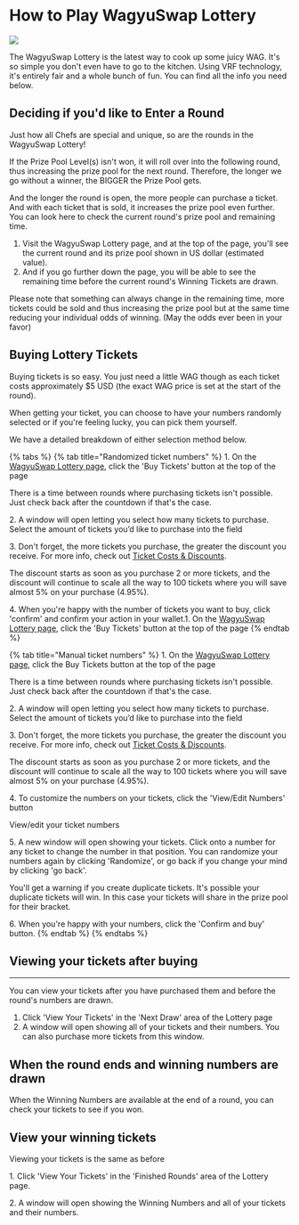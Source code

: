 # How to Play WagyuSwap Lottery

![](<../../.gitbook/assets/HOW TO\_ LOTTERY.jpg>)

The WagyuSwap Lottery is the latest way to cook up some juicy WAG. It's so simple you don't even have to go to the kitchen. Using VRF technology, it's entirely fair and a whole bunch of fun. You can find all the info you need below.

## **Deciding if you'd like to Enter a Round**

Just how all Chefs are special and unique, so are the rounds in the WagyuSwap Lottery!

If the Prize Pool Level(s) isn't won, it will roll over into the following round, thus increasing the prize pool for the next round. Therefore, the longer we go without a winner, the BIGGER the Prize Pool gets.

‌And the longer the round is open, the more people can purchase a ticket. And with each ticket that is sold, it increases the prize pool even further. You can look here to check the current round's prize pool and remaining time. ‌

1. Visit the WagyuSwap Lottery page, and at the top of the page, you'll see the current round and its prize pool shown in US dollar (estimated value).
2. ‌And if you go further down the page, you will be able to see the remaining time before the current round's Winning Tickets are drawn.

Please note that something can always change in the remaining time, more tickets could be sold and thus increasing the prize pool but at the same time reducing your individual odds of winning. (May the odds ever been in your favor)

## **Buying Lottery Tickets**

Buying tickets is so easy. You just need a little WAG though as each ticket costs approximately $5 USD (the exact WAG price is set at the start of the round).

When getting your ticket, you can choose to have your numbers randomly selected or if you're feeling lucky, you can pick them yourself.

We have a detailed breakdown of either selection method below.

{% tabs %}
{% tab title="Randomized ticket numbers" %}
1\. On the [WagyuSwap Lottery page](./), click the 'Buy Tickets' button at the top of the page

There is a time between rounds where purchasing tickets isn't possible. Just check back after the countdown if that's the case.

2\. A window will open letting you select how many tickets to purchase. Select the amount of tickets you’d like to purchase into the field

3\. Don't forget, the more tickets you purchase, the greater the discount you receive. For more info, check out [Ticket Costs & Discounts](./#ticket-costs-and-discounts).

The discount starts as soon as you purchase 2 or more tickets, and the discount will continue to scale all the way to 100 tickets where you will save almost 5% on your purchase (4.95%).

4\. When you're happy with the number of tickets you want to buy, click 'confirm' and confirm your action in your wallet.1. On the [WagyuSwap Lottery page](./), click the 'Buy Tickets' button at the top of the page
{% endtab %}

{% tab title="Manual ticket numbers" %}
1\. On the [WagyuSwap Lottery page](./), click the Buy Tickets button at the top of the page

There is a time between rounds where purchasing tickets isn't possible. Just check back after the countdown if that's the case.

2\. A window will open letting you select how many tickets to purchase. Select the amount of tickets you’d like to purchase into the field

3\. Don't forget, the more tickets you purchase, the greater the discount you receive. For more info, check out [Ticket Costs & Discounts](./#ticket-costs-and-discounts).

The discount starts as soon as you purchase 2 or more tickets, and the discount will continue to scale all the way to 100 tickets where you will save almost 5% on your purchase (4.95%).

4\. To customize the numbers on your tickets, click the 'View/Edit Numbers' button

View/edit your ticket numbers

5\. A new window will open showing your tickets. Click onto a number for any ticket to change the number in that position. You can randomize your numbers again by clicking 'Randomize', or go back if you change your mind by clicking 'go back'.&#x20;

You'll get a warning if you create duplicate tickets. It's possible your duplicate tickets will win. In this case your tickets will share in the prize pool for their bracket.

6\. When you're happy with your numbers, click the 'Confirm and buy' button.
{% endtab %}
{% endtabs %}

## **Viewing your tickets after buying**

****

You can view your tickets after you have purchased them and before the round's numbers are drawn.

1. Click 'View Your Tickets' in the 'Next Draw' area of the Lottery page
2. A window will open showing all of your tickets and their numbers. You can also purchase more tickets from this window.

## **When the round ends and winning numbers are drawn**

When the Winning Numbers are available at the end of a round, you can check your tickets to see if you won.

## **View your winning tickets**

Viewing your tickets is the same as before

‌1. Click 'View Your Tickets' in the 'Finished Rounds' area of the Lottery page.

2\. A window will open showing the Winning Numbers and all of your tickets and their numbers.
